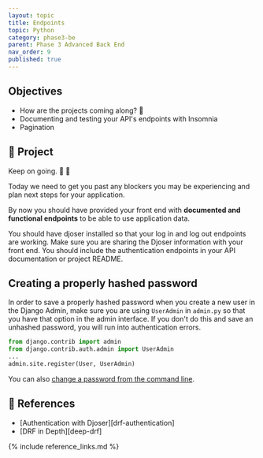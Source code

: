 ```yaml
---
layout: topic
title: Endpoints
topic: Python
category: phase3-be
parent: Phase 3 Advanced Back End
nav_order: 9
published: true
---
```


## Objectives

- How are the projects coming along? 👀
- Documenting and testing your API's endpoints with Insomnia
- Pagination

## 🎯 Project

Keep on going. 💪 🚀

Today we need to get you past any blockers you may be experiencing and plan next steps for your application.

By now you should have provided your front end with **documented and functional endpoints** to be able to use application data.

You should have djoser installed so that your log in and log out endpoints are working. Make sure you are sharing the Djoser information with your front end. You should include the authentication endpoints in your API documentation or project README.

## Creating a properly hashed password

In order to save a properly hashed password when you create a new user in the Django Admin, make sure you are using `UserAdmin` in `admin.py` so that you have that option in the admin interface. If you don't do this and save an unhashed password, you will run into authentication errors.

```py
from django.contrib import admin
from django.contrib.auth.admin import UserAdmin
...
admin.site.register(User, UserAdmin)
```

You can also [change a password from the command line](https://docs.djangoproject.com/en/4.0/topics/auth/default/#changing-passwords).

## 🔖 References

- [Authentication with Djoser][drf-authentication]
- [DRF in Depth][deep-drf]

{% include reference_links.md %}
